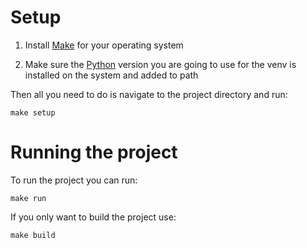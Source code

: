 # Setup

1) Install [Make](https://www.gnu.org/software/make/) for your operating system

2) Make sure the [Python](https://www.python.org/downloads/) version you are going to use for the venv is installed on the system and added to path

Then all you need to do is navigate to the project directory and run:

    make setup

# Running the project

To run the project you can run:

    make run

If you only want to build the project use:

    make build

